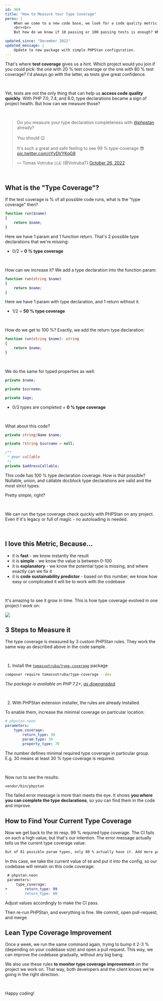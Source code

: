 ```yaml
---
id: 369
title: "How to Measure Your Type Coverage"
perex: |
    When we come to a new code base, we look for a code quality metric that will tell us how healthy the code base is. We can have CI tools like PHPStan and PHPUnit. PHPStan reports missing or invalid types, and PHPUnit reports failing tests.
    <br><br>
    But how do we know if 10 passing or 100 passing tests is enough? What if there are over 10 000 cases we should test?

updated_since: "December 2022"
updated_message: |
    Update to new package with simple PHPStan configuration.
---
```


That's where **test coverage** gives us a hint. Which project would you join if you could pick: the one with 20 % test coverage or the one with 80 % test coverage? I'd always go with the latter, as tests give great confidence.

<br>

Yet, tests are not the only thing that can help us **access code quality quickly**.
With PHP 7.0, 7.4, and 8.0, type declarations became a sign of project health. But how can we measure those?

<br>

<blockquote class="twitter-tweet"><p lang="en" dir="ltr">Do you measure your type declaration completeness with <a href="https://twitter.com/phpstan?ref_src=twsrc%5Etfw">@phpstan</a> already? <br><br>You should 😉<br><br>It&#39;s such a great and safe feeling to see 99 % type-coverage 😎 <a href="https://t.co/cYyDVYKqG8">pic.twitter.com/cYyDVYKqG8</a></p>&mdash; Tomas Votruba 🇺🇦 (@VotrubaT) <a href="https://twitter.com/VotrubaT/status/1585255758303825922?ref_src=twsrc%5Etfw">October 26, 2022</a></blockquote>


<script async src="https://platform.twitter.com/widgets.js" charset="utf-8"></script>

<br>

## What is the "Type Coverage"?

If the test coverage is % of all possible code runs, what is the "type coverage" then?

```php
function run($name)
{
    return $name;
}
```

Here we have 1 param and 1 function return. That's 2 possible type declarations that we're missing:

* 0/2 = **0 % type coverage**

<br>

How can we increase it? We add a type declaration into the function param:

```php
function run(string $name)
{
    return $name;
}
```

Here we have 1 param with type declaration, and 1 return without it.

* 1/2 = **50 % type coverage**

<br>

How do we get to 100 %? Exactly, we add the return type declaration:

```php
function run(string $name): string
{
    return $name;
}
```

<br>

We do the same for typed properties as well:

```php
private $name;

private $surname;

private $age;
```

* 0/3 types are completed = **0 % type coverage**

<br>

What about this code?

```php
private string|Name $name;

private ?string $surname = null;

/**
 * @var callable
 */
private $addressCallable;
```

This code has 100 % type declaration coverage. How is that possible? Nullable, union, and callable docblock type declarations are valid and the most strict types.

Pretty simple, right?

<br>

We can run the type coverage check quickly with PHPStan on any project. Even if it's legacy or full of magic - no autoloading is needed.

<br>

## I love this Metric, Because...

* it is **fast** - we know instantly the result
* it is **simple** - we know the value is between 0-100
* it is **explanatory** - we know the potential type is missing, and where exactly can we fix it
* it is **code sustainability predictor** - based on this number, we know how easy or complicated it will be to work with the codebase

<br>

It's amazing to see it grow in time.
This is how type coverage evolved in one project I work on:

<img src="/assets/images/posts/2022/type_coverage.png" class="img-thumbnail">

<br>

## 3 Steps to Measure it

The type coverage is measured by 3 custom PHPStan rules. They work the same way as described above in the code sample.

<br>

1. Install the [`tomasvotruba/type-coverage`](https://github.com/TomasVotruba/type-coverage) package

```bash
composer require tomasvotruba/type-coverage --dev
```

*The package is available on PHP 7.2+, [as downgraded](/blog/how-to-develop-sole-package-in-php81-and-downgrade-to-php72/).*

<br>

2. With PHPStan extension installer, the rules are already installed.

To enable them, increase the minimal coverage on particular location:

```yaml
# phpstan.neon
parameters:
    type_coverage:
        return_type: 50
        param_type: 30
        property_type: 70
```

The number defines minimal required type coverage in particular group. E.g. 30 means at least 30 % type coverage is required.

<br>

Now run to see the results:

```bash
vendor/bin/phpstan
```

The failed error message is more than meets the eye. It shows **you where you can complete the type declarations**, so you can find them in the code and improve.

## How to Find Your Current Type Coverage

Now we get back to the `99` resp. 99 % required type coverage. The CI fails on such a high value, but that's our intention. The error message actually tells us the current type coverage value:

```bash
Out of 81 possible param types, only 60 % actually have it. Add more param types to get over 99 %
```

In this case, we take the current value of `60` and put it into the config, so our codebase will remain on this code coverage:

```diff
 # phpstan.neon
 parameters:
     type_coverage:
+        return_type: 99
-        return_type: 60
```

Adjust values accordingly to make the CI pass.

Then re-run PHPStan, and everything is fine. We commit, open pull-request, and merge.

## Lean Type Coverage Improvement

Once a week, we run the same command again, trying to bump it 2-3 % (depending on your codebase size) and open a pull request. This way, we can improve the codebase gradually, without any big bang.

We also use these rules **to monitor type coverage improvement** on the project we work on. That way, both developers and the client knows we're going in the right direction.

<br>

Happy coding!
